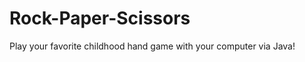 Rock-Paper-Scissors
===================

Play your favorite childhood hand game with your computer via Java!
